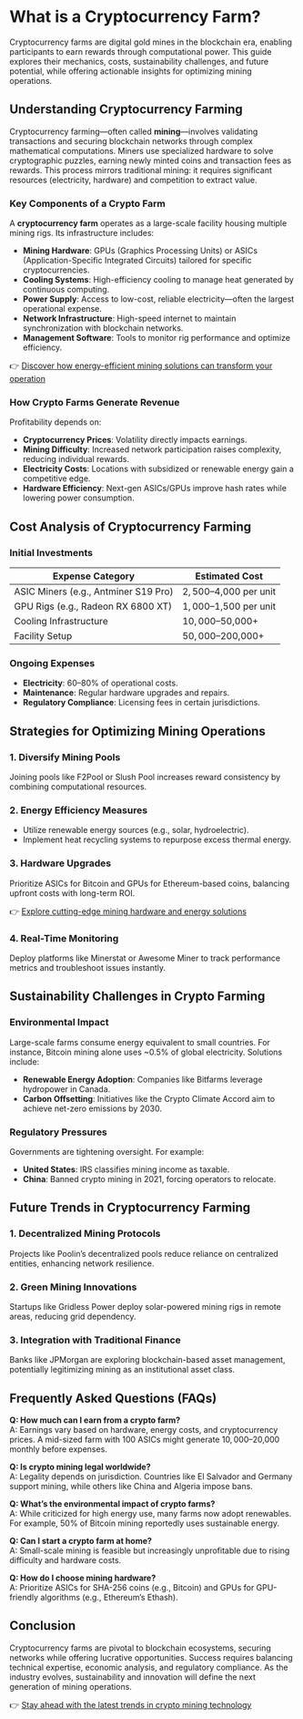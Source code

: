 # What is a Cryptocurrency Farm?  

Cryptocurrency farms are digital gold mines in the blockchain era, enabling participants to earn rewards through computational power. This guide explores their mechanics, costs, sustainability challenges, and future potential, while offering actionable insights for optimizing mining operations.  

## Understanding Cryptocurrency Farming  

Cryptocurrency farming—often called **mining**—involves validating transactions and securing blockchain networks through complex mathematical computations. Miners use specialized hardware to solve cryptographic puzzles, earning newly minted coins and transaction fees as rewards. This process mirrors traditional mining: it requires significant resources (electricity, hardware) and competition to extract value.  

### Key Components of a Crypto Farm  
A **cryptocurrency farm** operates as a large-scale facility housing multiple mining rigs. Its infrastructure includes:  
- **Mining Hardware**: GPUs (Graphics Processing Units) or ASICs (Application-Specific Integrated Circuits) tailored for specific cryptocurrencies.  
- **Cooling Systems**: High-efficiency cooling to manage heat generated by continuous computing.  
- **Power Supply**: Access to low-cost, reliable electricity—often the largest operational expense.  
- **Network Infrastructure**: High-speed internet to maintain synchronization with blockchain networks.  
- **Management Software**: Tools to monitor rig performance and optimize efficiency.  

👉 [Discover how energy-efficient mining solutions can transform your operation](https://bit.ly/okx-bonus)  

### How Crypto Farms Generate Revenue  
Profitability depends on:  
- **Cryptocurrency Prices**: Volatility directly impacts earnings.  
- **Mining Difficulty**: Increased network participation raises complexity, reducing individual rewards.  
- **Electricity Costs**: Locations with subsidized or renewable energy gain a competitive edge.  
- **Hardware Efficiency**: Next-gen ASICs/GPUs improve hash rates while lowering power consumption.  

## Cost Analysis of Cryptocurrency Farming  

### Initial Investments  
| **Expense Category**       | **Estimated Cost**       |  
|---------------------------|--------------------------|  
| ASIC Miners (e.g., Antminer S19 Pro) | $2,500–$4,000 per unit |  
| GPU Rigs (e.g., Radeon RX 6800 XT)   | $1,000–$1,500 per unit |  
| Cooling Infrastructure      | $10,000–$50,000+         |  
| Facility Setup              | $50,000–$200,000+        |  

### Ongoing Expenses  
- **Electricity**: 60–80% of operational costs.  
- **Maintenance**: Regular hardware upgrades and repairs.  
- **Regulatory Compliance**: Licensing fees in certain jurisdictions.  

## Strategies for Optimizing Mining Operations  

### 1. **Diversify Mining Pools**  
Joining pools like F2Pool or Slush Pool increases reward consistency by combining computational resources.  

### 2. **Energy Efficiency Measures**  
- Utilize renewable energy sources (e.g., solar, hydroelectric).  
- Implement heat recycling systems to repurpose excess thermal energy.  

### 3. **Hardware Upgrades**  
Prioritize ASICs for Bitcoin and GPUs for Ethereum-based coins, balancing upfront costs with long-term ROI.  

👉 [Explore cutting-edge mining hardware and energy solutions](https://bit.ly/okx-bonus)  

### 4. **Real-Time Monitoring**  
Deploy platforms like Minerstat or Awesome Miner to track performance metrics and troubleshoot issues instantly.  

## Sustainability Challenges in Crypto Farming  

### Environmental Impact  
Large-scale farms consume energy equivalent to small countries. For instance, Bitcoin mining alone uses ~0.5% of global electricity. Solutions include:  
- **Renewable Energy Adoption**: Companies like Bitfarms leverage hydropower in Canada.  
- **Carbon Offsetting**: Initiatives like the Crypto Climate Accord aim to achieve net-zero emissions by 2030.  

### Regulatory Pressures  
Governments are tightening oversight. For example:  
- **United States**: IRS classifies mining income as taxable.  
- **China**: Banned crypto mining in 2021, forcing operators to relocate.  

## Future Trends in Cryptocurrency Farming  

### 1. **Decentralized Mining Protocols**  
Projects like Poolin’s decentralized pools reduce reliance on centralized entities, enhancing network resilience.  

### 2. **Green Mining Innovations**  
Startups like Gridless Power deploy solar-powered mining rigs in remote areas, reducing grid dependency.  

### 3. **Integration with Traditional Finance**  
Banks like JPMorgan are exploring blockchain-based asset management, potentially legitimizing mining as an institutional asset class.  

## Frequently Asked Questions (FAQs)  

**Q: How much can I earn from a crypto farm?**  
A: Earnings vary based on hardware, energy costs, and cryptocurrency prices. A mid-sized farm with 100 ASICs might generate $10,000–$20,000 monthly before expenses.  

**Q: Is crypto mining legal worldwide?**  
A: Legality depends on jurisdiction. Countries like El Salvador and Germany support mining, while others like China and Algeria impose bans.  

**Q: What’s the environmental impact of crypto farms?**  
A: While criticized for high energy use, many farms now adopt renewables. For example, 50% of Bitcoin mining reportedly uses sustainable energy.  

**Q: Can I start a crypto farm at home?**  
A: Small-scale mining is feasible but increasingly unprofitable due to rising difficulty and hardware costs.  

**Q: How do I choose mining hardware?**  
A: Prioritize ASICs for SHA-256 coins (e.g., Bitcoin) and GPUs for GPU-friendly algorithms (e.g., Ethereum’s Ethash).  

## Conclusion  

Cryptocurrency farms are pivotal to blockchain ecosystems, securing networks while offering lucrative opportunities. Success requires balancing technical expertise, economic analysis, and regulatory compliance. As the industry evolves, sustainability and innovation will define the next generation of mining operations.  

👉 [Stay ahead with the latest trends in crypto mining technology](https://bit.ly/okx-bonus)
